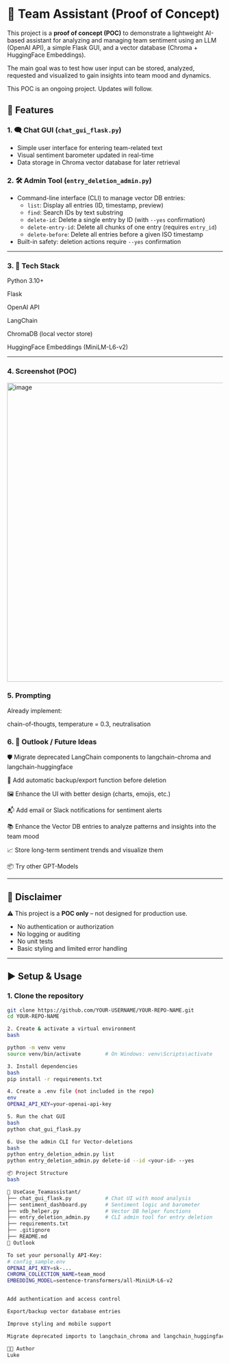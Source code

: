 # 🧠 Team Assistant (Proof of Concept)

This project is a **proof of concept (POC)** to demonstrate a lightweight AI-based assistant for analyzing and managing team sentiment using an LLM (OpenAI API), a simple Flask GUI, and a vector database (Chroma + HuggingFace Embeddings).

The main goal was to test how user input can be stored, analyzed, requested and visualized to gain insights into team mood and dynamics.

This POC is an ongoing project. Updates will follow.


## 🔧 Features

### 1. 🗨️ Chat GUI (`chat_gui_flask.py`)
- Simple user interface for entering team-related text
- Visual sentiment barometer updated in real-time
- Data storage in Chroma vector database for later retrieval

### 2. 🛠️ Admin Tool (`entry_deletion_admin.py`)
- Command-line interface (CLI) to manage vector DB entries:
  - `list`: Display all entries (ID, timestamp, preview)
  - `find`: Search IDs by text substring
  - `delete-id`: Delete a single entry by ID (with `--yes` confirmation)
  - `delete-entry-id`: Delete all chunks of one entry (requires `entry_id`)
  - `delete-before`: Delete all entries before a given ISO timestamp
- Built-in safety: deletion actions require `--yes` confirmation

---
### 3. 🧪 Tech Stack
Python 3.10+

Flask

OpenAI API

LangChain

ChromaDB (local vector store)

HuggingFace Embeddings (MiniLM-L6-v2)

---
### 4. Screenshot (POC)

<img width="976" height="698" alt="image" src="https://github.com/user-attachments/assets/683b0643-8509-4d9c-8592-ba3e552683b4" />



### 5. Prompting
Already implement:

chain-of-thougts, temperature = 0.3, neutralisation


### 6. 🔭 Outlook / Future Ideas
🛡️ Migrate deprecated LangChain components to langchain-chroma and langchain-huggingface

💾 Add automatic backup/export function before deletion

🖼️ Enhance the UI with better design (charts, emojis, etc.)

📬 Add email or Slack notifications for sentiment alerts

📚 Enhance the Vector DB entries to analyze patterns and insights into the team mood

📈 Store long-term sentiment trends and visualize them

📦 Try other GPT-Models

---

## 🧪 Disclaimer

⚠️ This project is a **POC only** – not designed for production use.

- No authentication or authorization
- No logging or auditing
- No unit tests
- Basic styling and limited error handling

---

## ▶️ Setup & Usage

### 1. Clone the repository

```bash
git clone https://github.com/YOUR-USERNAME/YOUR-REPO-NAME.git
cd YOUR-REPO-NAME

2. Create & activate a virtual environment
bash

python -m venv venv
source venv/bin/activate        # On Windows: venv\Scripts\activate

3. Install dependencies
bash
pip install -r requirements.txt

4. Create a .env file (not included in the repo)
env
OPENAI_API_KEY=your-openai-api-key

5. Run the chat GUI
bash
python chat_gui_flask.py

6. Use the admin CLI for Vector-deletions
bash
python entry_deletion_admin.py list
python entry_deletion_admin.py delete-id --id <your-id> --yes

📦 Project Structure
bash

📁 UseCase_Teamassistant/
├── chat_gui_flask.py           # Chat UI with mood analysis
├── sentiment_dashboard.py      # Sentiment logic and barometer
├── vdb_helper.py               # Vector DB helper functions
├── entry_deletion_admin.py     # CLI admin tool for entry deletion
├── requirements.txt
├── .gitignore
├── README.md
🔮 Outlook

To set your personally API-Key:
# config_sample.env
OPENAI_API_KEY=sk-...
CHROMA_COLLECTION_NAME=team_mood
EMBEDDING_MODEL=sentence-transformers/all-MiniLM-L6-v2


Add authentication and access control

Export/backup vector database entries

Improve styling and mobile support

Migrate deprecated imports to langchain_chroma and langchain_huggingface

👨‍💻 Author
Luke
